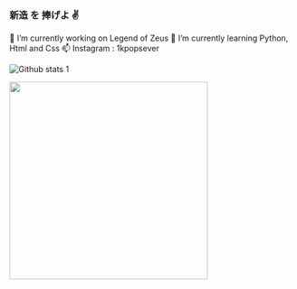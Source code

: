 ### 新造 を 捧げよ ✌️

🔭 I’m currently working on Legend of Zeus
🌱 I’m currently learning Python, Html and Css
📫 Instagram : 1kpopsever

![Github stats 1](https://github-readme-stats.vercel.app/api?username=pyalihtml&show_icons=true&theme=gradient)

<img src="https://github.com/pyalihtml/pyalihtml/blob/main/gojo-anime.gif?raw=true" width="350px">
